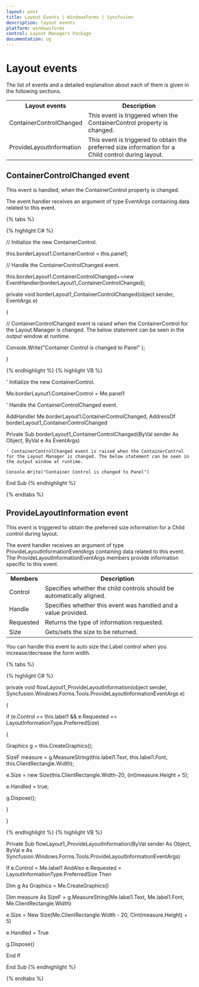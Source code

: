 ```yaml
---
layout: post
title: Layout Events | WindowsForms | Syncfusion
description: layout events
platform: windowsforms
control: Layout Managers Package
documentation: ug
---
```

# Layout events

The list of events and a detailed explanation about each of them is given in the following sections.



<table>
<tr>
<th>
Layout events</th><th>
Description</th></tr>
<tr>
<td>
ContainerControlChanged</td><td>
This event is triggered when the ContainerControl property is changed.</td></tr>
<tr>
<td>
ProvideLayoutInformation</td><td>
This event is triggered to obtain the preferred size information for a Child control during layout.</td></tr>
</table>


## ContainerControlChanged event

This event is handled, when the ContainerControl property is changed.

The event handler receives an argument of type EventArgs containing data related to this event.

{% tabs %}

{% highlight C# %}


// Initialize the new ContainerControl.

this.borderLayout1.ContainerControl = this.panel1;



// Handle the ContainerControlChanged event.

this.borderLayout1.ContainerControlChanged+=new EventHandler(borderLayout1_ContainerControlChanged);



private void borderLayout1_ContainerControlChanged(object sender, EventArgs e)

{

// ContainerControlChanged event is raised when the ContainerControl for the Layout Manager is changed. The below statement can be seen in the output window at runtime.

Console.Write("Container Control is changed to Panel" );

}


{% endhighlight %}
{% highlight VB %}




' Initialize the new ContainerControl. 

Me.borderLayout1.ContainerControl = Me.panel1 



' Handle the ContainerControlChanged event. 

AddHandler Me.borderLayout1.ContainerControlChanged, AddressOf borderLayout1_ContainerControlChanged 



Private Sub borderLayout1_ContainerControlChanged(ByVal sender As Object, ByVal e As EventArgs)

    ' ContainerControlChanged event is raised when the ContainerControl for the Layout Manager is changed. The below statement can be seen in the output window at runtime. 

    Console.Write("Container Control is changed to Panel")

End Sub
{% endhighlight %}

{% endtabs %}

## ProvideLayoutInformation event

This event is triggered to obtain the preferred size information for a Child control during layout.

The event handler receives an argument of type ProvideLayoutInformationEventArgs containing data related to this event. The ProvideLayoutInformationEventArgs members provide information specific to this event.



<table>
<tr>
<th>
Members</th><th>
Description</th></tr>
<tr>
<td>
Control</td><td>
Specifies whether the child controls should be automatically aligned.</td></tr>
<tr>
<td>
Handle</td><td>
Specifies whether this event was handled and a value provided.</td></tr>
<tr>
<td>
Requested</td><td>
Returns the type of information requested.</td></tr>
<tr>
<td>
Size</td><td>
Gets/sets the size to be returned.</td></tr>
</table>


You can handle this event to auto size the Label control when you increase/decrease the form width.

{% tabs %}

{% highlight C# %}


private void flowLayout1_ProvideLayoutInformation(object sender, Syncfusion.Windows.Forms.Tools.ProvideLayoutInformationEventArgs e)

{

if (e.Control == this.label1 && e.Requested == LayoutInformationType.PreferredSize)

{

Graphics g = this.CreateGraphics();

SizeF measure = g.MeasureString(this.label1.Text, this.label1.Font, this.ClientRectangle.Width);

e.Size = new Size(this.ClientRectangle.Width-20, (int)measure.Height + 5);

e.Handled = true;

g.Dispose();

}

}



{% endhighlight  %}
{% highlight VB %}



Private Sub flowLayout1_ProvideLayoutInformation(ByVal sender As Object, ByVal e As Syncfusion.Windows.Forms.Tools.ProvideLayoutInformationEventArgs)

If e.Control = Me.label1 AndAlso e.Requested = LayoutInformationType.PreferredSize Then

Dim g As Graphics = Me.CreateGraphics()

Dim measure As SizeF = g.MeasureString(Me.label1.Text, Me.label1.Font, Me.ClientRectangle.Width)

e.Size = New Size(Me.ClientRectangle.Width - 20, CInt(measure.Height) + 5)

e.Handled = True

g.Dispose()

End If

End Sub
{% endhighlight  %}

{% endtabs %}